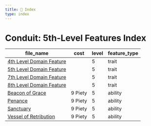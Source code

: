 ```yaml
---
title: 📑 Index
type: index
---
```


# Conduit: 5th-Level Features Index

| file_name                                                     | cost    | level | feature_type |
| ------------------------------------------------------------- | ------- | ----- | ------------ |
| [4th Level Domain Feature](../4th%20Level%20Domain%20Feature) |         | 5     | trait        |
| [5th Level Domain Feature](../5th%20Level%20Domain%20Feature) |         | 5     | trait        |
| [7th Level Domain Feature](../7th%20Level%20Domain%20Feature) |         | 5     | trait        |
| [8th Level Domain Feature](../8th%20Level%20Domain%20Feature) |         | 5     | trait        |
| [Beacon of Grace](../Beacon%20of%20Grace)                     | 9 Piety | 5     | ability      |
| [Penance](../Penance)                                         | 9 Piety | 5     | ability      |
| [Sanctuary](../Sanctuary)                                     | 9 Piety | 5     | ability      |
| [Vessel of Retribution](../Vessel%20of%20Retribution)         | 9 Piety | 5     | ability      |
